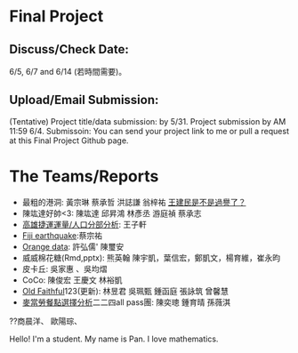 
# Final Project

## Discuss/Check Date: 

6/5, 6/7 and 6/14 (若時間需要)。

## Upload/Email Submission: 

(Tentative) Project title/data submission: by 5/31. 
Project submission by AM 11:59 6/4. 
Submissoin: You can send your project link to me or pull a request at this Final Project Github page. 

# The Teams/Reports

  -  最粗的港洞: 黃宗琳 蔡承哲 洪誌謙 翁梓祐 [王建民是不是過譽了？]()
  -  陳竑達好帥<3: 陳竑達 邱昇鴻 林彥丞 游庭禎 蔡承志 
  -  [高雄捷運運量/人口分部分析](http://): 王子軒 
  -  [Fiji earthquake]():蔡宗祐 
  -  [Orange data](): 許弘儒' 陳璽安
  -  威威棉花糖(Rmd,pptx): 熊英翰 陳宇凱，葉信宏，鄭凱文，楊育維，崔永昀
  -  皮卡丘: 吳家惠 、吳均熠 
  -  CoCo: 陳俊宏 王慶文 林裕凱 
  -  [Old Faithful]()123(更新): 林昱君 吳珮甄 鍾函庭 張詠筑 曾馨慧 
  -  [麥當勞餐點選擇分析]()二二四all pass團: 陳奕璁 鍾育晴 孫薇淇
  
  ??商晨洋、 歐陽琮、

Hello! I'm a student. My name is Pan. I love mathematics.
